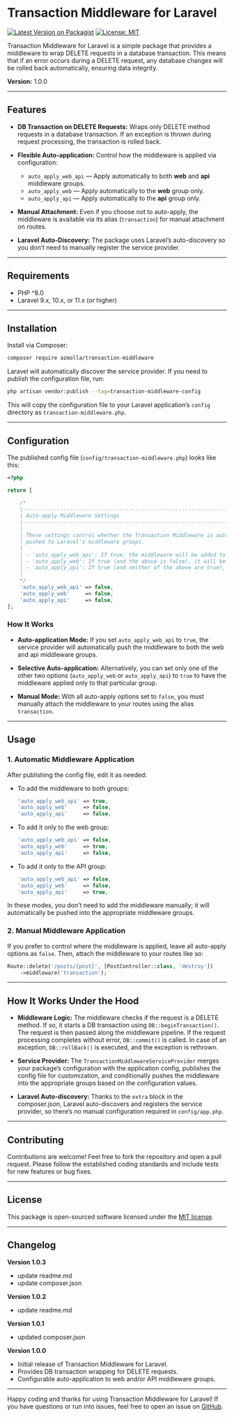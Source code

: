 # Transaction Middleware for Laravel

[![Latest Version on Packagist](https://img.shields.io/packagist/v/Azmolla/transaction-middleware.svg?style=flat-square)](https://packagist.org/packages/azmolla/transaction-middleware)
[![License: MIT](https://img.shields.io/badge/License-MIT-yellow.svg)](LICENSE)

Transaction Middleware for Laravel is a simple package that provides a middleware to wrap DELETE requests in a database transaction. This means that if an error occurs during a DELETE request, any database changes will be rolled back automatically, ensuring data integrity.

**Version:** 1.0.0

---

## Features

- **DB Transaction on DELETE Requests:**
  Wraps only DELETE method requests in a database transaction. If an exception is thrown during request processing, the transaction is rolled back.

- **Flexible Auto-application:**
  Control how the middleware is applied via configuration:
  - `auto_apply_web_api` — Apply automatically to both **web** and **api** middleware groups.
  - `auto_apply_web` — Apply automatically to the **web** group only.
  - `auto_apply_api` — Apply automatically to the **api** group only.

- **Manual Attachment:**
  Even if you choose not to auto-apply, the middleware is available via its alias (`transaction`) for manual attachment on routes.

- **Laravel Auto-Discovery:**
  The package uses Laravel’s auto-discovery so you don’t need to manually register the service provider.

---

## Requirements

- PHP ^8.0
- Laravel 9.x, 10.x, or 11.x (or higher)

---

## Installation

Install via Composer:

```bash
composer require azmolla/transaction-middleware
```

Laravel will automatically discover the service provider. If you need to publish the configuration file, run:

```bash
php artisan vendor:publish --tag=transaction-middleware-config
```

This will copy the configuration file to your Laravel application’s `config` directory as `transaction-middleware.php`.

---

## Configuration

The published config file (`config/transaction-middleware.php`) looks like this:

```php
<?php

return [

    /*
    |--------------------------------------------------------------------------
    | Auto-apply Middleware Settings
    |--------------------------------------------------------------------------
    |
    | These settings control whether the Transaction Middleware is automatically
    | pushed to Laravel's middleware groups.
    |
    | - 'auto_apply_web_api': If true, the middleware will be added to both 'web' and 'api'.
    | - 'auto_apply_web': If true (and the above is false), it will be added to the 'web' group only.
    | - 'auto_apply_api': If true (and neither of the above are true), it will be added to the 'api' group only.
    |
    */
    'auto_apply_web_api' => false,
    'auto_apply_web'     => false,
    'auto_apply_api'     => false,
];
```

### How It Works

- **Auto-application Mode:**
  If you set `auto_apply_web_api` to `true`, the service provider will automatically push the middleware to both the web and api middleware groups.

- **Selective Auto-application:**
  Alternatively, you can set only one of the other two options (`auto_apply_web` or `auto_apply_api`) to `true` to have the middleware applied only to that particular group.

- **Manual Mode:**
  With all auto-apply options set to `false`, you must manually attach the middleware to your routes using the alias `transaction`.

---

## Usage

### 1. Automatic Middleware Application

After publishing the config file, edit it as needed:

- To add the middleware to both groups:

  ```php
  'auto_apply_web_api' => true,
  'auto_apply_web'     => false,
  'auto_apply_api'     => false,
  ```

- To add it only to the web group:

  ```php
  'auto_apply_web_api' => false,
  'auto_apply_web'     => true,
  'auto_apply_api'     => false,
  ```

- To add it only to the API group:

  ```php
  'auto_apply_web_api' => false,
  'auto_apply_web'     => false,
  'auto_apply_api'     => true,
  ```

In these modes, you don’t need to add the middleware manually; it will automatically be pushed into the appropriate middleware groups.

### 2. Manual Middleware Application

If you prefer to control where the middleware is applied, leave all auto-apply options as `false`. Then, attach the middleware to your routes like so:

```php
Route::delete('/posts/{post}', [PostController::class, 'destroy'])
    ->middleware('transaction');
```

---

## How It Works Under the Hood

- **Middleware Logic:**
  The middleware checks if the request is a DELETE method. If so, it starts a DB transaction using `DB::beginTransaction()`. The request is then passed along the middleware pipeline. If the request processing completes without error, `DB::commit()` is called. In case of an exception, `DB::rollBack()` is executed, and the exception is rethrown.

- **Service Provider:**
  The `TransactionMiddlewareServiceProvider` merges your package’s configuration with the application config, publishes the config file for customization, and conditionally pushes the middleware into the appropriate groups based on the configuration values.

- **Laravel Auto-discovery:**
  Thanks to the `extra` block in the composer.json, Laravel auto-discovers and registers the service provider, so there’s no manual configuration required in `config/app.php`.

---

## Contributing

Contributions are welcome! Feel free to fork the repository and open a pull request. Please follow the established coding standards and include tests for new features or bug fixes.

---

## License

This package is open-sourced software licensed under the [MIT license](LICENSE).

---

## Changelog

**Version 1.0.3**
- update readme.md
- update composer.json

**Version 1.0.2**
- update readme.md

**Version 1.0.1**
- updated composer.json

**Version 1.0.0**
- Initial release of Transaction Middleware for Laravel.
- Provides DB transaction wrapping for DELETE requests.
- Configurable auto-application to web and/or API middleware groups.

---

Happy coding and thanks for using Transaction Middleware for Laravel! If you have questions or run into issues, feel free to open an issue on [GitHub](https://github.com/Azmolla/transaction-middleware).